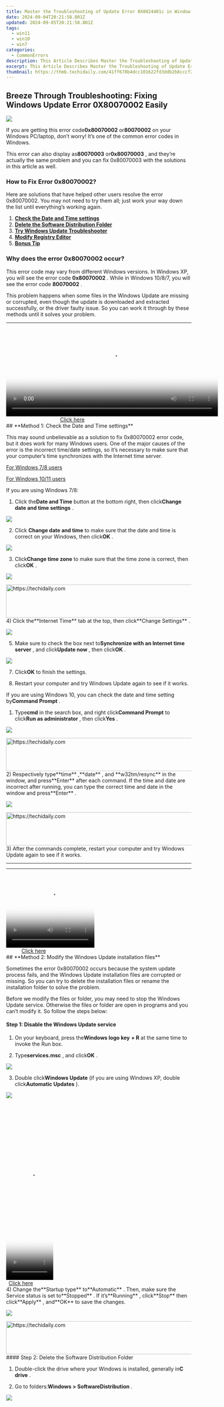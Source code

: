 ```yaml
---
title: Master the Troubleshooting of Update Error 0X8024401c in Window's 11 Edition
date: 2024-09-04T20:21:58.801Z
updated: 2024-09-05T20:21:58.801Z
tags:
  - win11
  - win10
  - win7
categories:
  - CommonErrors
description: This Article Describes Master the Troubleshooting of Update Error 0X8024401c in Window's 11 Edition
excerpt: This Article Describes Master the Troubleshooting of Update Error 0X8024401c in Window's 11 Edition
thumbnail: https://thmb.techidaily.com/41ff678b4dcc101622fd3ddb2b8cccf21c75e6fdbac012d53d8a0b29b1503958.jpg
---
```


## Breeze Through Troubleshooting: Fixing Windows Update Error 0X80070002 Easily

![](https://images.drivereasy.com/wp-content/uploads/2018/02/img_5a7d60e09526e.png)

 If you are getting this error code**0x80070002** or**80070002** on your Windows PC/laptop, don’t worry! It’s one of the common error codes in Windows.

 This error can also display as**80070003** or**0x80070003** , and they’re actually the same problem and you can fix 0x80070003 with the solutions in this article as well.

### How to Fix Error 0x80070002?

 Here are solutions that have helped other users resolve the error 0x80070002\. You may not need to try them all; just work your way down the list until everything’s working again.

1. **[Check the Date and Time settings](#Method1)**
2. **[Delete the Software Distribution Folder](#Method2)**
3. **[Try Windows Update Troubleshooter](#Method3)**
4. [**Modify Registry Editor**](#Method5)
5. **[Bonus Tip](#b1)**

### Why does the error 0x80070002 occur?

 This error code may vary from different Windows versions. In Windows XP, you will see the error code **0x80070002** . While in Windows 10/8/7, you will see the error code **80070002** .

 This problem happens when some files in the Windows Update are missing or corrupted, even though the update is downloaded and extracted successfully, or the driver faulty issue. So you can work it through by these methods until it solves your problem.

---

<!-- affiliate ads begin -->
<span id="1982508">
					<video width="576" height="240" style="cursor:pointer"
           poster="//a.impactradius-go.com/display-clicktoplayimage/1982508.png"
           onclick="if(!this.playClicked){this.play();this.setAttribute('controls',true);this.playClicked=true;}">
	   <source src="//a.impactradius-go.com/display-ad/22993-1982508">
	   <img src="//a.impactradius-go.com/display-clicktoplayimage/1982508.png" style="border: none; height: 100%; width: 100%; object-fit: contain">
	</video>
	<div style="width:360px;text-align:center"><a href="javascript:window.open(decodeURIComponent('https%3A%2F%2Fhomestyler.sjv.io%2Fc%2F5597632%2F1982508%2F22993'), '_blank');void(0);">Click here</a></div>
</span>
<img height="0" width="0" src="https://imp.pxf.io/i/5597632/1982508/22993" style="position:absolute;visibility:hidden;" border="0" />
<!-- affiliate ads end -->
## **Method 1: Check the Date and Time settings**

 This may sound unbelievable as a solution to fix 0x80070002 error code, but it does work for many Windows users. One of the major causes of the error is the incorrect time/date settings, so it’s necessary to make sure that your computer’s time synchronizes with the Internet time server.

[For Windows 7/8 users](#Windows7)

[For Windows 10/11 users](#Windows1)

 If you are using Windows 7/8:

 1) Click the**Date and Time** button at the bottom right, then click**Change date and time settings** .

![](https://images.drivereasy.com/wp-content/uploads/2017/11/img_5a01819233c7d.jpg)

 2) Click **Change date and time** to make sure that the date and time is correct on your Windows, then click**OK** .

![](https://images.drivereasy.com/wp-content/uploads/2017/11/img_5a0181cc9eb3f.jpg)

 3) Click**Change time zone** to make sure that the time zone is correct, then click**OK** .

![](https://images.drivereasy.com/wp-content/uploads/2017/11/img_5a0181f1e2bac.jpg)

<!-- affiliate ads begin -->
<a href="https://aligracehair.sjv.io/c/5597632/2027181/19272" target="_top" id="2027181">
  <img src="//a.impactradius-go.com/display-ad/19272-2027181" border="0" alt="https://techidaily.com" width="728" height="90"/>
</a>
<img height="0" width="0" src="https://aligracehair.sjv.io/i/5597632/2027181/19272" style="position:absolute;visibility:hidden;" border="0" />
<!-- affiliate ads end -->
 4) Click the**Internet Time** tab at the top, then click**Change Settings** .

![](https://images.drivereasy.com/wp-content/uploads/2017/11/img_5a018705735c3.jpg)

 5) Make sure to check the box next to**Synchronize with an Internet time server** , and click**Update now** , then click**OK** .

![](https://images.drivereasy.com/wp-content/uploads/2017/11/img_5a0182e74a509.jpg)

 7) Click**OK** to finish the settings.

 8) Restart your computer and try Windows Update again to see if it works.

 If you are using Windows 10, you can check the date and time setting by**Command Prompt** .

 1) Type**cmd** in the search box, and right click**Command Prompt**  to click**Run as administrator** , then click**Yes** .

![](https://images.drivereasy.com/wp-content/uploads/2017/11/img_5a018c0f66b68.png)

<!-- affiliate ads begin -->
<a href="https://laganoo.pxf.io/c/5597632/1484944/16446" target="_top" id="1484944">
  <img src="//a.impactradius-go.com/display-ad/16446-1484944" border="0" alt="https://techidaily.com" width="728" height="90"/>
</a>
<img height="0" width="0" src="https://laganoo.pxf.io/i/5597632/1484944/16446" style="position:absolute;visibility:hidden;" border="0" />
<!-- affiliate ads end -->
 2) Respectively type**time** ,**date** , and **w32tm/resync**  in the window, and press**Enter** after each command. If the time and date are incorrect after running, you can type the correct time and date in the window and press**Enter** .

![](https://images.drivereasy.com/wp-content/uploads/2017/11/img_5a0266f185a5c.jpg)

<!-- affiliate ads begin -->
<a href="https://appsumo.8odi.net/c/5597632/2137395/7443" target="_top" id="2137395">
  <img src="//a.impactradius-go.com/display-ad/7443-2137395" border="0" alt="https://techidaily.com" width="728" height="90"/>
</a>
<img height="0" width="0" src="https://appsumo.8odi.net/i/5597632/2137395/7443" style="position:absolute;visibility:hidden;" border="0" />
<!-- affiliate ads end -->
 3) After the commands complete, restart your computer and try Windows Update again to see if it works.

---

---

<!-- affiliate ads begin -->
<span id="1265663">
					<video width="240" height="200" style="cursor:pointer"
           poster="//a.impactradius-go.com/display-clicktoplayimage/1265663.png"
           onclick="if(!this.playClicked){this.play();this.setAttribute('controls',true);this.playClicked=true;}">
	   <source src="//a.impactradius-go.com/display-ad/4482-1265663">
	   <img src="//a.impactradius-go.com/display-clicktoplayimage/1265663.png" style="border: none; height: 100%; width: 100%; object-fit: contain">
	</video>
	<div style="width:150px;text-align:center"><a href="javascript:window.open(decodeURIComponent('https%3A%2F%2Fmartinic.evyy.net%2Fc%2F5597632%2F1265663%2F4482'), '_blank');void(0);">Click here</a></div>
</span>
<img height="0" width="0" src="https://imp.pxf.io/i/5597632/1265663/4482" style="position:absolute;visibility:hidden;" border="0" />
<!-- affiliate ads end -->
## **Method 2: Modify the Windows Update installation files**

 Sometimes the error 0x80070002 occurs because the system update process fails, and the Windows Update installation files are corrupted or missing. So you can try to delete the installation files or rename the installation folder to solve the problem.

 Before we modify the files or folder, you may need to stop the Windows Update service. Otherwise the files or folder are open in programs and you can’t modify it. So follow the steps below:

#### Step 1: Disable the Windows Update service

 1) On your keyboard, press the**Windows logo key** **\+ R** at the same time to invoke the Run box.

 2) Type**services.msc** , and click**OK** .

![](https://images.drivereasy.com/wp-content/uploads/2017/11/img_5a017383ddfcc.png)

 3) Double click**Windows Update** (if you are using Windows XP, double click**Automatic Updates** ).

![](https://images.drivereasy.com/wp-content/uploads/2018/02/img_5a780f0e4842e.jpg)

<!-- affiliate ads begin -->
<span id="1993647">
					<video width="128" height="480" style="cursor:pointer"
           poster="//a.impactradius-go.com/display-clicktoplayimage/1993647.png"
           onclick="if(!this.playClicked){this.play();this.setAttribute('controls',true);this.playClicked=true;}">
	   <source src="//a.impactradius-go.com/display-ad/22993-1993647">
	   <img src="//a.impactradius-go.com/display-clicktoplayimage/1993647.png" style="border: none; height: 100%; width: 100%; object-fit: contain">
	</video>
	<div style="width:80px;text-align:center"><a href="javascript:window.open(decodeURIComponent('https%3A%2F%2Fhomestyler.sjv.io%2Fc%2F5597632%2F1993647%2F22993'), '_blank');void(0);">Click here</a></div>
</span>
<img height="0" width="0" src="https://imp.pxf.io/i/5597632/1993647/22993" style="position:absolute;visibility:hidden;" border="0" />
<!-- affiliate ads end -->
 4) Change the**Startup type** to**Automatic** . Then, make sure the Service status is set to**Stopped** . If it’s**Running** , click**Stop** then click**Apply** , and**OK** to save the changes.

![](https://images.drivereasy.com/wp-content/uploads/2021/12/2021-12-10_11-51-40-1.jpg)

<!-- affiliate ads begin -->
<a href="https://laganoo.pxf.io/c/5597632/1528688/16446" target="_top" id="1528688">
  <img src="//a.impactradius-go.com/display-ad/16446-1528688" border="0" alt="https://techidaily.com" width="728" height="90"/>
</a>
<img height="0" width="0" src="https://laganoo.pxf.io/i/5597632/1528688/16446" style="position:absolute;visibility:hidden;" border="0" />
<!-- affiliate ads end -->
#### Step 2: Delete the Software Distribution Folder

 1) Double-click the drive where your Windows is installed, generally in**C drive** .

 2) Go to folders:**Windows > SoftwareDistribution** .

![](https://images.drivereasy.com/wp-content/uploads/2017/11/img_5a0174add00e1.jpg)

<!-- affiliate ads begin -->
<span id="1542129">
					<video width="864" height="1152" style="cursor:pointer"
           poster="//a.impactradius-go.com/display-clicktoplayimage/1542129.png"
           onclick="if(!this.playClicked){this.play();this.setAttribute('controls',true);this.playClicked=true;}">
	   <source src="//a.impactradius-go.com/display-ad/16836-1542129">
	   <img src="//a.impactradius-go.com/display-clicktoplayimage/1542129.png" style="border: none; height: 100%; width: 100%; object-fit: contain">
	</video>
	<div style="width:540px;text-align:center"><a href="javascript:window.open(decodeURIComponent('https%3A%2F%2F25home.pxf.io%2Fc%2F5597632%2F1542129%2F16836'), '_blank');void(0);">Click here</a></div>
</span>
<img height="0" width="0" src="https://imp.pxf.io/i/5597632/1542129/16836" style="position:absolute;visibility:hidden;" border="0" />
<!-- affiliate ads end -->
 3) Delete the folder named**SoftwareDistribution** .  (If you’re prompted for an administrator password or confirmation, type your password or provide confirmation.)

 If you don’t want to delete this folder, you can also rename it with**SoftwareDistributionOld** .

4) Close all the panes.

#### Step 3: Re-enable the Windows Update service

 1) On your keyboard, press the**Windows logo key** **\+ R** at the same time to invoke the Run box.

 2) Type**services.msc** , and click**OK** .

![](https://images.drivereasy.com/wp-content/uploads/2017/11/img_5a017371df6a8.png)

 3) Right-click Windows Update (if you are using Windows XP, right-click**Automatic Updates** ), and click**Start** .

![](https://images.drivereasy.com/wp-content/uploads/2023/12/win11-Windows-update-Start-1200x690.jpg)

 4) Restart your Windows and try Windows Update again to see if it solves the problem.

---

## **Method 3: Try Windows Update Troubleshooter**

 The Windows Update Troubleshooter is always a method to consider when you have any problems running Windows Update.

 1) Download the troubleshooter from[**Microsoft**](https://support.microsoft.com/en-ph/help/4027322/windows-windows-update-troubleshooter) .

![](https://images.drivereasy.com/wp-content/uploads/2017/11/img_5a0177a875597.png)

 2) Run the downloaded file.

 3) Click**Windows Update** , and click**Next** .

![](https://images.drivereasy.com/wp-content/uploads/2017/11/img_5a0175eea504b.png)

 4) Then it will run and try to fix the problem. After completing, restart your computer and try Windows Update again to see if it works.

---

<!-- affiliate ads begin -->
<span id="1977028">
					<video width="128" height="480" style="cursor:pointer"
           poster="//a.impactradius-go.com/display-clicktoplayimage/1977028.png"
           onclick="if(!this.playClicked){this.play();this.setAttribute('controls',true);this.playClicked=true;}">
	   <source src="//a.impactradius-go.com/display-ad/22993-1977028">
	   <img src="//a.impactradius-go.com/display-clicktoplayimage/1977028.png" style="border: none; height: 100%; width: 100%; object-fit: contain">
	</video>
	<div style="width:80px;text-align:center"><a href="javascript:window.open(decodeURIComponent('https%3A%2F%2Fhomestyler.sjv.io%2Fc%2F5597632%2F1977028%2F22993'), '_blank');void(0);">Click here</a></div>
</span>
<img height="0" width="0" src="https://imp.pxf.io/i/5597632/1977028/22993" style="position:absolute;visibility:hidden;" border="0" />
<!-- affiliate ads end -->
## **Method 4: Modify Registry Editor**

 If you see the error when installing the Windows upgrade: Something happened 0x80070002, you can try this method to solve the issue.

 Before going on, you may need to make sure that you select **English (United States)** in the Language setting. And please run Windows Media Creation Tool as administrator. Right-click it and select Run as administrator option. Then follow the instructions:

 1) Press the**Windows logo key** **\+ R** at the same time on your keyboard.

 2) Type **regedit** and press**Enter** . You may need to provide the administrative right to open, click**Yes** to confirm.

![](https://images.drivereasy.com/wp-content/uploads/2018/02/img_5a7816a3da385.png)

 3) Go to   _**HKEY\_LOCAL\_MACHINE\\SOFTWARE\\Microsoft\\Windows\\CurrentVersion\\WindowsUpdate\\OSUpgrade** ._

 4) Select**OSUpgrade** key, then right-click the empty area on the right pane of Registry Editor, and click**New** , then c lick **DWORD (32-bit) Value** .

![](https://images.drivereasy.com/wp-content/uploads/2018/02/img_5a7817546e624.png)

<!-- affiliate ads begin -->
<a href="https://aligracehair.sjv.io/c/5597632/1975841/19272" target="_top" id="1975841">
  <img src="//a.impactradius-go.com/display-ad/19272-1975841" border="0" alt="https://techidaily.com" width="728" height="90"/>
</a>
<img height="0" width="0" src="https://aligracehair.sjv.io/i/5597632/1975841/19272" style="position:absolute;visibility:hidden;" border="0" />
<!-- affiliate ads end -->
 5) Right-click the newly created**NewValue#1** and select**Modify** .

![](https://images.drivereasy.com/wp-content/uploads/2018/02/img_5a78180511caf.png)

<!-- affiliate ads begin -->
<a href="https://appsumo.8odi.net/c/5597632/2068433/7443" target="_top" id="2068433">
  <img src="//a.impactradius-go.com/display-ad/7443-2068433" border="0" alt="https://techidaily.com" width="728" height="90"/>
</a>
<img height="0" width="0" src="https://appsumo.8odi.net/i/5597632/2068433/7443" style="position:absolute;visibility:hidden;" border="0" />
<!-- affiliate ads end -->
 6) Change the value name to **AllowOSUpgrade** , after which you can double-click the number under Value data and enter**1** . Select **Hexadecimal** and click**OK** .

![](https://images.drivereasy.com/wp-content/uploads/2018/02/img_5a781900ea1c1.png)

7) Restart your computer and try again to see if it works.

---

## **Bonus Tip: Update device drivers**

 Updating your device drivers is so important that you should verify the device drivers are all up to date. By doing so, it can resolve many hardware issues and bring the best possible experience for you.

**Option 1 – Manually** : You can first uninstall your device drivers in Device Manager, and go to the official website to download the correct drivers matched with your Windows OS. That may require time and computer skills.

**Option 2 – Automatically (Recommended)** : If you don’t have the time or skills to update the drivers manually, you can do it automatically with[**Driver Easy**](https://tools.techidaily.com/drivereasy/download/) .

 With Driver Easy, you don’t need to figure out the Operating System, and you don’t need to worry about making mistakes while processing. That will tremendously save you time and patience.

 You can update your drivers automatically with either the FREE or the Pro version of Driver Easy. But with the Pro version, it takes just 2 clicks (and you get full support and a**30-day money-back guarantee** ):

 1) [**Download**](https://tools.techidaily.com/drivereasy/download/) and install Driver Easy.

 2) Run Driver Easy and click the**Scan Now** button. Driver Easy will then scan your computer and detect any problem drivers.

![](https://images.drivereasy.com/wp-content/uploads/2017/03/Driver-Easy-Scan-Needed.jpg)

<!-- affiliate ads begin -->
<a href="https://imp.i357552.net/c/5597632/1013424/11832" target="_top" id="1013424">
  <img src="//a.impactradius-go.com/display-ad/11832-1013424" border="0" alt="https://techidaily.com" width="728" height="90"/>
</a>
<img height="0" width="0" src="https://imp.i357552.net/i/5597632/1013424/11832" style="position:absolute;visibility:hidden;" border="0" />
<!-- affiliate ads end -->
 3) Click the**Update** button next to a flagged device to automatically download and install the correct version of this driver (you can do this with the**FREE** version).
  
 Or click**Update All** to automatically download and install the correct version of all the drivers that are missing or out of date on your system (this requires the[**Pro version**](https://tools.techidaily.com/drivereasy/download/) – you’ll be prompted to upgrade when you click Update All).

![](https://images.drivereasy.com/wp-content/uploads/2017/03/Driver-Easy-Update-All.jpg)

 4) After updating, restart your computer and try the Windows Update again.

---

 These are the most common and helpful methods to**fix 0x80070002 error code in Windows Update** . Which method helps solve your problem? If your problem persists, feel free to comment below and we will see what more we can do to help.

* [Windows Update](/tag-search/?tagId=62)

<ins class="adsbygoogle"
     style="display:block"
     data-ad-format="autorelaxed"
     data-ad-client="ca-pub-7571918770474297"
     data-ad-slot="1223367746"></ins>



<ins class="adsbygoogle"
     style="display:block"
     data-ad-client="ca-pub-7571918770474297"
     data-ad-slot="8358498916"
     data-ad-format="auto"
     data-full-width-responsive="true"></ins>

<span class="atpl-alsoreadstyle">Also read:</span>
<div><ul>
<li><a href="https://video-capture.techidaily.com/new-2024-approved-high-quality-capture-on-mac-a-review-of-top-10-software/"><u>[New] 2024 Approved  High-Quality Capture on Mac  A Review of Top 10 Software</u></a></li>
<li><a href="https://youtube-webster.techidaily.com/-quick-guide-to-purging-watched-youtube-videos/"><u>[New] A Quick Guide to Purging Watched YouTube Videos</u></a></li>
<li><a href="https://facebook-video-recording.techidaily.com/new-dissection-of-fb-video-dimensions/"><u>[New] Dissection of FB Video Dimensions</u></a></li>
<li><a href="https://fox-direct.techidaily.com/new-in-2024-streamline-your-windows-10-experience-crash-free-photos-viewing/"><u>[New] In 2024, Streamline Your Windows 10 Experience  Crash-Free Photos Viewing</u></a></li>
<li><a href="https://digital-screen-recording.techidaily.com/updated-efficient-ways-to-document-gotomeeting-sessions/"><u>[Updated] Efficient Ways to Document GoToMeeting Sessions</u></a></li>
<li><a href="https://instagram-clips.techidaily.com/updated-guide-to-share-igtv-with-minimal-hassle/"><u>[Updated] Guide to Share IGTV with Minimal Hassle</u></a></li>
<li><a href="https://screen-video-capture.techidaily.com/updated-in-2024-discovering-win11s-finest-screen-grabbers/"><u>[Updated] In 2024, Discovering Win11's Finest Screen Grabbers</u></a></li>
<li><a href="https://video-capture.techidaily.com/2024-approved-castevaluation-synopsis/"><u>2024 Approved  CastEvaluation Synopsis</u></a></li>
<li><a href="https://tiktok-video-files.techidaily.com/2024-approved-secrets-unveiled-attending-friends-tiktok-lives/"><u>2024 Approved  Secrets Unveiled  Attending Friends’ TikTok Lives</u></a></li>
<li><a href="https://extra-lessons.techidaily.com/acoustic-dissolve-windowsmac-playback-guide/"><u>Acoustic Dissolve  Windows/Mac Playback Guide</u></a></li>
<li><a href="https://common-error.techidaily.com/code-28-malfunction-in-windows-explorer-explained-solutions-and-tips/"><u>Code 28 Malfunction in Windows Explorer Explained: Solutions and Tips</u></a></li>
<li><a href="https://common-error.techidaily.com/comprehensive-solution-for-dealing-with-failed-attempts-at-accessing-a-remote-server/"><u>Comprehensive Solution for Dealing With Failed Attempts at Accessing a Remote Server</u></a></li>
<li><a href="https://common-error.techidaily.com/comprehensive-strategies-to-overcome-recurring-freezing-errors-on-windows-or-mac-systems/"><u>Comprehensive Strategies to Overcome Recurring Freezing Errors on Windows or Mac Systems</u></a></li>
<li><a href="https://common-error.techidaily.com/conquering-error-code-0x80070643-effective-solutions-for-windows-updateinstallation-failures/"><u>Conquering Error Code 0X80070643: Effective Solutions for Windows Update/Installation Failures</u></a></li>
<li><a href="https://facebook-video-files.techidaily.com/delving-into-the-meaning-of-a-mysterious-blue-marker-in-fb-chats/"><u>Delving Into the Meaning of a Mysterious Blue Marker in FB Chats</u></a></li>
<li><a href="https://youtube-videos.techidaily.com/discover-the-power-of-proportions-in-youtube-content-creation-for-2024/"><u>Discover the Power of Proportions in YouTube Content Creation for 2024</u></a></li>
<li><a href="https://common-error.techidaily.com/diy-repair-steps-for-unresponsive-usb-hdmi-interface-cable/"><u>DIY Repair Steps for Unresponsive USB HDMI Interface Cable</u></a></li>
<li><a href="https://common-error.techidaily.com/effortlessly-overcome-csgo-crashing-issues-with-these-proven-fixes/"><u>Effortlessly Overcome CS:GO Crashing Issues with These Proven Fixes</u></a></li>
<li><a href="https://common-error.techidaily.com/error-message-volume-damaged-0x80071ac3-troubleshooting-steps-for-recovery/"><u>Error Message: Volume Damaged (0X80071AC3) - Troubleshooting Steps for Recovery</u></a></li>
<li><a href="https://common-error.techidaily.com/expert-advice-for-repairing-error-0x802n4401c-that-hampers-update-process-on-windows-10-and-11-machines/"><u>Expert Advice for Repairing Error 0X802n4401C That Hampers Update Process on Windows 10 & 11 Machines</u></a></li>
<li><a href="https://common-error.techidaily.com/expert-solution-for-overcoming-errors-disrupting-your-applications-functionality/"><u>Expert Solution for Overcoming Errors Disrupting Your Application’s Functionality</u></a></li>
<li><a href="https://common-error.techidaily.com/expert-tips-for-repairing-there-was-a-problem-boot-failures-on-your-windows-eighteen-machine/"><u>Expert Tips for Repairing ‘There Was a Problem’ Boot Failures on Your Windows Eighteen Machine</u></a></li>
<li><a href="https://common-error.techidaily.com/fixing-the-failed-to-update-warframe-issue-a-comprehensive-guide/"><u>Fixing the 'Failed to Update Warframe' Issue – A Comprehensive Guide</u></a></li>
<li><a href="https://common-error.techidaily.com/guide-to-correcting-device-not-detected-in-windows-operating-systems-understanding-error-code-24/"><u>Guide to Correcting 'Device Not Detected' In Windows Operating Systems: Understanding Error Code 24</u></a></li>
<li><a href="https://techtrends.techidaily.com/how-to-fix-msstdfmtdll-is-missing-or-not-found-errors/"><u>How to Fix Msstdfmt.dll Is Missing or Not Found Errors</u></a></li>
<li><a href="https://common-error.techidaily.com/how-to-fix-windows-updates-stalled-on-99-or-100-solved/"><u>How to Fix Windows Updates Stalled on 99 or 100%% - Solved!</u></a></li>
<li><a href="https://common-error.techidaily.com/how-to-successfully-tackle-windows-update-error-0x80070002-for-smooth-operations/"><u>How to Successfully Tackle Windows Update Error 0X80070002 for Smooth Operations</u></a></li>
<li><a href="https://common-error.techidaily.com/how-to-troubleshoot-non-charging-devices-in-windows-7-and-10-systems/"><u>How to Troubleshoot Non-Charging Devices in Windows 7 and 10 Systems</u></a></li>
<li><a href="https://location-social.techidaily.com/in-2024-how-to-fake-snapchat-location-without-jailbreak-on-xiaomi-13t-drfone-by-drfone-virtual-android/"><u>In 2024, How to Fake Snapchat Location without Jailbreak On Xiaomi 13T | Dr.fone</u></a></li>
<li><a href="https://some-approaches.techidaily.com/in-2024-ultimate-guide-unbiased-freepaid-blu-ray-vids-on-pcmac/"><u>In 2024, Ultimate Guide  Unbiased Free/Paid Blu-Ray Vids on PC/Mac</u></a></li>
<li><a href="https://common-error.techidaily.com/include-key-search-terms-ensure-that-high-value-keywords-eg-microsoft-compatibility-telemetry-high-disk-usage-are-prominent-in-your-title-to-improve-visibil27/"><u>Include Key Search Terms: Ensure that High-Value Keywords (E.g., Microsoft Compatibility Telemetry, High Disk Usage) Are Prominent in Your Title to Improve Visibility and Relevance for Those Searching on Related Topics</u></a></li>
<li><a href="https://common-error.techidaily.com/mastering-audio-adjustments-overcoming-windows-10s-volume-control-problems/"><u>Mastering Audio Adjustments - Overcoming Windows 10'S Volume Control Problems</u></a></li>
<li><a href="https://common-error.techidaily.com/mastering-windows-audio-enhancements-expert-advice-for-clearer-sounds/"><u>Mastering Windows Audio Enhancements – Expert Advice for Clearer Sounds</u></a></li>
<li><a href="https://common-error.techidaily.com/navigating-system-recovery-how-sfc-and-dism-restore-windows-10-stability/"><u>Navigating System Recovery: How SFC and DISM Restore Windows 10 Stability</u></a></li>
<li><a href="https://tech-recovery.techidaily.com/navigating-through-error-0x80070570-diagnosis-and-fixing-techniques/"><u>Navigating Through Error 0X80070570: Diagnosis and Fixing Techniques</u></a></li>
<li><a href="https://common-error.techidaily.com/preventing-unprompted-restartboot-issues-essential-fixes-for-windows-operating-systems/"><u>Preventing Unprompted Restart/Boot Issues: Essential Fixes for Windows Operating Systems</u></a></li>
<li><a href="https://common-error.techidaily.com/quick-fixes-for-when-your-pc-mouse-gets-stuck-a-complete-solution/"><u>Quick Fixes for When Your PC Mouse Gets Stuck – A Complete Solution</u></a></li>
<li><a href="https://common-error.techidaily.com/resolving-issues-with-your-windows-stores-cached-data-a-guide/"><u>Resolving Issues with Your Windows Store's Cached Data – A Guide</u></a></li>
<li><a href="https://common-error.techidaily.com/revive-your-computers-freeze-frame-repairing-a-laptops-unresponsive-input-device/"><u>Revive Your Computer’s Freeze-Frame: Repairing a Laptop's Unresponsive Input Device</u></a></li>
<li><a href="https://common-error.techidaily.com/solution-guide-dealing-with-a-hanging-google-chrome-window/"><u>Solution Guide: Dealing with a Hanging Google Chrome Window</u></a></li>
<li><a href="https://common-error.techidaily.com/solve-dell-camera-problems-quickly-for-windows-users/"><u>Solve Dell Camera Problems Quickly for Windows Users</u></a></li>
<li><a href="https://common-error.techidaily.com/step-by-step-solutions-for-the-non-working-print-screen-button-on-pcs-with-windows-10-or-11/"><u>Step-by-Step Solutions for the Non-Working Print Screen Button on PCs with Windows 10 or 11</u></a></li>
<li><a href="https://common-error.techidaily.com/step-by-step-tips-to-fix-steam-cannot-write-to-disc-error-swiftly/"><u>Step-by-Step Tips to Fix Steam Cannot Write to Disc Error Swiftly</u></a></li>
<li><a href="https://common-error.techidaily.com/step-by-step-tips-to-restore-keyboard-functionality-on-login/"><u>Step-by-Step Tips to Restore Keyboard Functionality on Login</u></a></li>
<li><a href="https://win-solutions.techidaily.com/team-fortress-2-stability-fix-how-to-avoid-sudden-crashes/"><u>Team Fortress 2 Stability Fix - How to Avoid Sudden Crashes</u></a></li>
<li><a href="https://extra-lessons.techidaily.com/the-quest-for-the-ultimate-cinematography-experts/"><u>The Quest for the Ultimate Cinematography Experts</u></a></li>
<li><a href="https://common-error.techidaily.com/top-8-solutions-overcome-the-persistent-windows-10-update-error-0x800f0922/"><u>Top 8 Solutions: Overcome the Persistent Windows 10 Update Error 0X800F0922</u></a></li>
<li><a href="https://common-error.techidaily.com/troubleshooting-guide-correcting-the-unrecoverable-error-1603-during-program-install/"><u>Troubleshooting Guide: Correcting the Unrecoverable Error 1603 During Program Install</u></a></li>
<li><a href="https://common-error.techidaily.com/1723210138834-troubleshooting-guide-fixing-minecraft-lan-connection-issues-quick-solutions/"><u>Troubleshooting Guide: Fixing 'Minecraft LAN Connection Issues' - Quick Solutions!</u></a></li>
<li><a href="https://common-error.techidaily.com/troubleshooting-guide-fixing-freezing-issues-during-windows-10-launch/"><u>Troubleshooting Guide: Fixing Freezing Issues During Windows 10 Launch</u></a></li>
<li><a href="https://common-error.techidaily.com/troubleshooting-tips-for-making-bluetooth-appear-in-your-computers-device-manager/"><u>Troubleshooting Tips for Making Bluetooth Appear in Your Computer's Device Manager</u></a></li>
<li><a href="https://common-error.techidaily.com/troubleshooting-tips-overcome-the-hurdle-of-error-0x800f0831-using-windows-update-features/"><u>Troubleshooting Tips: Overcome the Hurdle of Error 0X800f0831 Using Windows Update Features</u></a></li>
<li><a href="https://tech-renaissance.techidaily.com/turn-the-virtual-keyboard-on-and-off-in-windows-11-easy-instructions-for-users/"><u>Turn the Virtual Keyboard on and Off in Windows 11 – Easy Instructions for Users</u></a></li>
<li><a href="https://common-error.techidaily.com/usb-device-not-recognized-keeps-popping-up-solved/"><u>USB Device Not Recognized Keeps Popping Up [SOLVED]</u></a></li>
<li><a href="https://common-error.techidaily.com/why-cant-i-install-the-latest-features-on-windows-1n-v1607/"><u>Why Can't I Install the Latest Features on Windows 1N V1607?</u></a></li>
<li><a href="https://common-error.techidaily.com/winning-against-windows-11-keyboard-lag-effective-fixes-revealed/"><u>Winning Against Window's 11 Keyboard Lag - Effective Fixes Revealed</u></a></li>
</ul></div>
